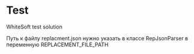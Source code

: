 # Test
WhiteSoft test solution

Путь к файлу replacment.json нужно указать в классе RepJsonParser в переменную REPLACEMENT_FILE_PATH
